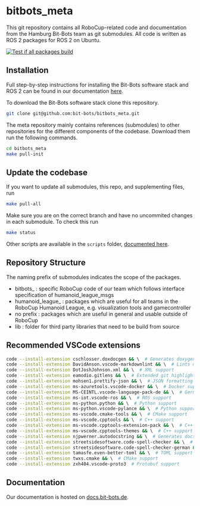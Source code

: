 # bitbots_meta

This git repository contains all RoboCup-related code and documentation from the Hamburg Bit-Bots team as git submodules.
All code is written as ROS 2 packages for ROS 2 on Ubuntu.

[![Test if all packages build](https://github.com/bit-bots/bitbots_meta/actions/workflows/build.yml/badge.svg)](https://github.com/bit-bots/bitbots_meta/actions/workflows/build.yml)

## Installation

Full step-by-step instructions for installing the Bit-Bots software stack and ROS 2 can be found in our documentation [here](https://doku.bit-bots.de/meta/manual/tutorials/install_software_ros2.html).

To download the Bit-Bots software stack clone this repository.

```bash
git clone git@github.com:bit-bots/bitbots_meta.git
```

The meta repository mainly contains references (submodules) to other repositories for the different components of the codebase.
Download them run the following commands.

```bash
cd bitbots_meta
make pull-init
```

## Update the codebase

If you want to update all submodules, this repo, and supplementing files, run

``` bash
make pull-all
```

Make sure you are on the correct branch and have no uncommited changes in each submodule.
To check this run

```bash
make status
```

Other scripts are available in the `scripts` folder, [documented here](scripts/README.md).

## Repository Structure

The naming prefix of submodules indicates the scope of the packages.

* bitbots_ : specific RoboCup code of our team which follows interface specification of humanoid_league_msgs
* humanoid_league_ : packages which are useful for all teams in the RoboCup Humanoid League, e.g. visualization tools and gamecontroller
* no prefix : packages which are useful in general and usable outside of RoboCup
* lib : folder for third party libraries that need to be build from source

## Recommended VSCode extensions

```bash
code --install-extension cschlosser.doxdocgen && \  # Generates doxygen comments
code --install-extension DavidAnson.vscode-markdownlint && \  # Lints markdown files
code --install-extension DotJoshJohnson.xml && \  # XML support
code --install-extension eamodio.gitlens && \  # Extended git highlighting
code --install-extension mohsen1.prettify-json && \  # JSON formatting
code --install-extension ms-azuretools.vscode-docker && \  # Docker support
code --install-extension MS-CEINTL.vscode-language-pack-de && \  # German language pack
code --install-extension ms-iot.vscode-ros && \  # ROS support
code --install-extension ms-python.python && \  # Python support
code --install-extension ms-python.vscode-pylance && \  # Python support
code --install-extension ms-vscode.cmake-tools && \  # CMake support
code --install-extension ms-vscode.cpptools && \  # C++ support
code --install-extension ms-vscode.cpptools-extension-pack && \  # C++ support
code --install-extension ms-vscode.cpptools-themes && \  # C++ support
code --install-extension njpwerner.autodocstring && \  # Generates docstrings
code --install-extension streetsidesoftware.code-spell-checker && \  # Spell checker
code --install-extension streetsidesoftware.code-spell-checker-german && \  # Spell checker
code --install-extension tamasfe.even-better-toml && \  # TOML support
code --install-extension twxs.cmake && \  # CMake support
code --install-extension zxh404.vscode-proto3  # Protobuf support
```

## Documentation

Our documentation is hosted on [docs.bit-bots.de](https://docs.bit-bots.de/).
